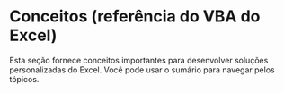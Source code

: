 
# Conceitos (referência do VBA do Excel)

Esta seção fornece conceitos importantes para desenvolver soluções personalizadas do Excel. Você pode usar o sumário para navegar pelos tópicos.

